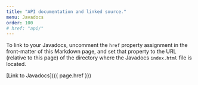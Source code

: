 ```yaml
---
title: "API documentation and linked source."
menu: Javadocs
order: 100
# href: "api/"
---
```


To link to your Javadocs, uncomment the `href` property assignment in the front-matter of this Markdown page, and set that property to the URL (relative to this page) of the directory where the Javadocs `index.html` file is located.

[Link to Javadocs]({{ page.href }}) <!-- This is a fallback, since this page will rarely (if ever) be displayed. -->